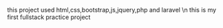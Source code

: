 this project used html,css,bootstrap,js,jquery,php and laravel
\n
this is my first fullstack practice project
